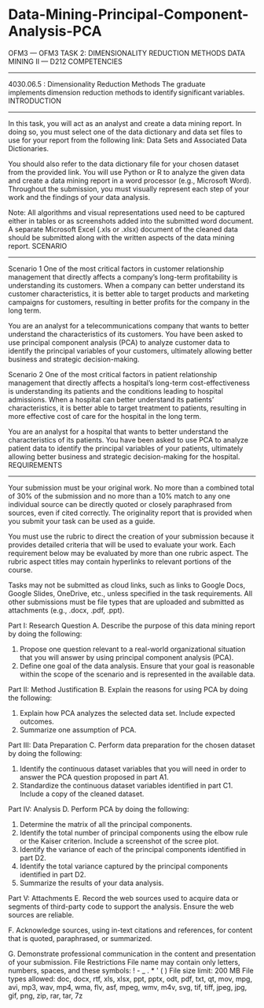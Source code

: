 # Data-Mining-Principal-Component-Analysis-PCA
OFM3 — OFM3 TASK 2: DIMENSIONALITY REDUCTION METHODS
DATA MINING II — D212
COMPETENCIES
________________________________________
4030.06.5 : Dimensionality Reduction Methods
The graduate implements dimension reduction methods to identify significant variables.  
INTRODUCTION
________________________________________
In this task, you will act as an analyst and create a data mining report. In doing so, you must select one of the data dictionary and data set files to use for your report from the following link: Data Sets and Associated Data Dictionaries.

You should also refer to the data dictionary file for your chosen dataset from the provided link. You will use Python or R to analyze the given data and create a data mining report in a word processor (e.g., Microsoft Word). Throughout the submission, you must visually represent each step of your work and the findings of your data analysis.

Note: All algorithms and visual representations used need to be captured either in tables or as screenshots added into the submitted word document. A separate Microsoft Excel (.xls or .xlsx) document of the cleaned data should be submitted along with the written aspects of the data mining report.
SCENARIO
________________________________________
Scenario 1
One of the most critical factors in customer relationship management that directly affects a company’s long-term profitability is understanding its customers. When a company can better understand its customer characteristics, it is better able to target products and marketing campaigns for customers, resulting in better profits for the company in the long term.
 
You are an analyst for a telecommunications company that wants to better understand the characteristics of its customers. You have been asked to use principal component analysis (PCA) to analyze customer data to identify the principal variables of your customers, ultimately allowing better business and strategic decision-making.
 
Scenario 2
One of the most critical factors in patient relationship management that directly affects a hospital’s long-term cost-effectiveness is understanding its patients and the conditions leading to hospital admissions. When a hospital can better understand its patients’ characteristics, it is better able to target treatment to patients, resulting in more effective cost of care for the hospital in the long term.
 
You are an analyst for a hospital that wants to better understand the characteristics of its patients. You have been asked to use PCA to analyze patient data to identify the principal variables of your patients, ultimately allowing better business and strategic decision-making for the hospital.
REQUIREMENTS
________________________________________
Your submission must be your original work. No more than a combined total of 30% of the submission and no more than a 10% match to any one individual source can be directly quoted or closely paraphrased from sources, even if cited correctly. The originality report that is provided when you submit your task can be used as a guide.

 You must use the rubric to direct the creation of your submission because it provides detailed criteria that will be used to evaluate your work. Each requirement below may be evaluated by more than one rubric aspect. The rubric aspect titles may contain hyperlinks to relevant portions of the course.

Tasks may not be submitted as cloud links, such as links to Google Docs, Google Slides, OneDrive, etc., unless specified in the task requirements. All other submissions must be file types that are uploaded and submitted as attachments (e.g., .docx, .pdf, .ppt). 

Part I: Research Question
A.  Describe the purpose of this data mining report by doing the following:
1.  Propose one question relevant to a real-world organizational situation that you will answer by using principal component analysis (PCA).
2.  Define one goal of the data analysis. Ensure that your goal is reasonable within the scope of the scenario and is represented in the available data.
 
Part II: Method Justification
B.  Explain the reasons for using PCA by doing the following:
1.  Explain how PCA analyzes the selected data set. Include expected outcomes.
2.  Summarize one assumption of PCA.
 
Part III: Data Preparation
C.  Perform data preparation for the chosen dataset by doing the following:
1.  Identify the continuous dataset variables that you will need in order to answer the PCA question proposed in part A1.
2.  Standardize the continuous dataset variables identified in part C1. Include a copy of the cleaned dataset.
 
Part IV: Analysis
D.  Perform PCA by doing the following:
1.  Determine the matrix of all the principal components.
2.  Identify the total number of principal components using the elbow rule or the Kaiser criterion. Include a screenshot of the scree plot.
3.  Identify the variance of each of the principal components identified in part D2.
4.  Identify the total variance captured by the principal components identified in part D2.
5.  Summarize the results of your data analysis.
 
Part V: Attachments
E.  Record the web sources used to acquire data or segments of third-party code to support the analysis. Ensure the web sources are reliable.
 
F.  Acknowledge sources, using in-text citations and references, for content that is quoted, paraphrased, or summarized.
 
G.  Demonstrate professional communication in the content and presentation of your submission.
File Restrictions
File name may contain only letters, numbers, spaces, and these symbols: ! - _ . * ' ( )
File size limit: 200 MB
File types allowed: doc, docx, rtf, xls, xlsx, ppt, pptx, odt, pdf, txt, qt, mov, mpg, avi, mp3, wav, mp4, wma, flv, asf, mpeg, wmv, m4v, svg, tif, tiff, jpeg, jpg, gif, png, zip, rar, tar, 7z

